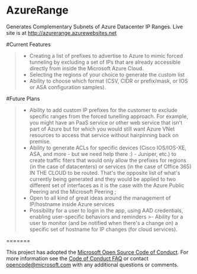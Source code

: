 # AzureRange
Generates Complementary Subnets of Azure Datacenter IP Ranges. Live site is at http://azurerange.azurewebsites.net

#Current Features
>- Creating a list of prefixes to advertise to Azure to mimic forced tunneling by excluding a set of IPs that are already accessible directly from inside the Microsoft Azure Cloud.
>- Selecting the regions of your choice to generate the custom list
>- Ability to choose which format (CSV, CIDR or prefix/mask, or IOS or ASA configuration samples).

#Future Plans
>- Ability to add custom IP prefixes for the customer to exclude specific ranges from the forced tunelling approach. For example, you might have an PaaS service or other web service that isn't part of Azure but for which you would still want Azure VNet resources to access that service without hairpinning back on premise. 
>- Ability to generate ACLs for specific devices (Cisco IOS/IOS-XE, ASA, and more - but we need help there :) - Juniper, etc.) to create  traffic fiters that would only allow the prefixes for regions (in the case of datacenters) or services (in the case of Office 365)  IN THE CLOUD to be routed. That's the opposite list of what's currently being generated and they would be applied to two different set of interfaces as it is the case with the Azure Public Peering and the Microsoft Peering ;
>- Open to all kind of great ideas around the management of IP/hostname inside Azure services
>- Possibility for a user to login in the app, using AAD credentials, enabling user-specific behaviors and reminders
	>- Ability for a user to monitor (and be notified when there's a change on) a specific set of hostname for IP changes (for cloud services).

=======

This project has adopted the [Microsoft Open Source Code of Conduct](https://opensource.microsoft.com/codeofconduct/). For more information see the [Code of Conduct FAQ](https://opensource.microsoft.com/codeofconduct/faq/) or contact [opencode@microsoft.com](mailto:opencode@microsoft.com) with any additional questions or comments.

